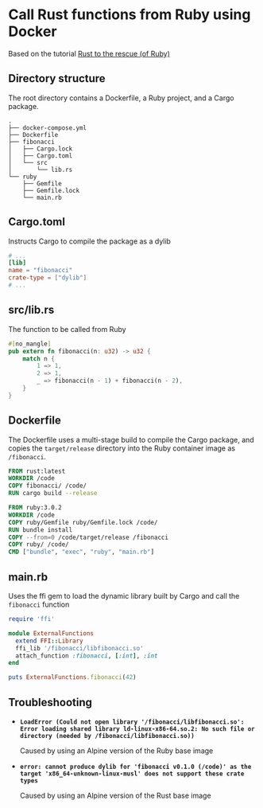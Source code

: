 # Call Rust functions from Ruby using Docker

Based on the tutorial [Rust to the rescue (of Ruby)](https://fbzga.medium.com/rust-to-the-rescue-of-ruby-2067f5e1dc25)

## Directory structure

The root directory contains a Dockerfile, a Ruby project, and a Cargo package.

```
.
├── docker-compose.yml
├── Dockerfile
├── fibonacci
│   ├── Cargo.lock
│   ├── Cargo.toml
│   └── src
│       └── lib.rs
└── ruby
    ├── Gemfile
    ├── Gemfile.lock
    └── main.rb
```

## Cargo.toml

Instructs Cargo to compile the package as a dylib

```toml
# ...
[lib]
name = "fibonacci"
crate-type = ["dylib"]
# ...
```

## src/lib.rs

The function to be called from Ruby

```rust
#[no_mangle]
pub extern fn fibonacci(n: u32) -> u32 {
    match n {
        1 => 1,
        2 => 1,
        _ => fibonacci(n - 1) + fibonacci(n - 2),
    }
}
```

## Dockerfile

The Dockerfile uses a multi-stage build to compile the Cargo package, and copies the `target/release` directory into the Ruby container image as `/fibonacci`.

```Dockerfile
FROM rust:latest
WORKDIR /code
COPY fibonacci/ /code/
RUN cargo build --release

FROM ruby:3.0.2
WORKDIR /code
COPY ruby/Gemfile ruby/Gemfile.lock /code/
RUN bundle install
COPY --from=0 /code/target/release /fibonacci
COPY ruby/ /code/
CMD ["bundle", "exec", "ruby", "main.rb"]
```

## main.rb

Uses the ffi gem to load the dynamic library built by Cargo and call the `fibonacci` function

```ruby
require 'ffi'

module ExternalFunctions
  extend FFI::Library
  ffi_lib '/fibonacci/libfibonacci.so'
  attach_function :fibonacci, [:int], :int
end

puts ExternalFunctions.fibonacci(42)
```

## Troubleshooting

- **`LoadError (Could not open library '/fibonacci/libfibonacci.so': Error loading shared library ld-linux-x86-64.so.2: No such file or directory (needed by /fibonacci/libfibonacci.so))`**

  Caused by using an Alpine version of the Ruby base image 

- **`error: cannot produce dylib for 'fibonacci v0.1.0 (/code)' as the target 'x86_64-unknown-linux-musl' does not support these crate types`**

  Caused by using an Alpine version of the Rust base image
